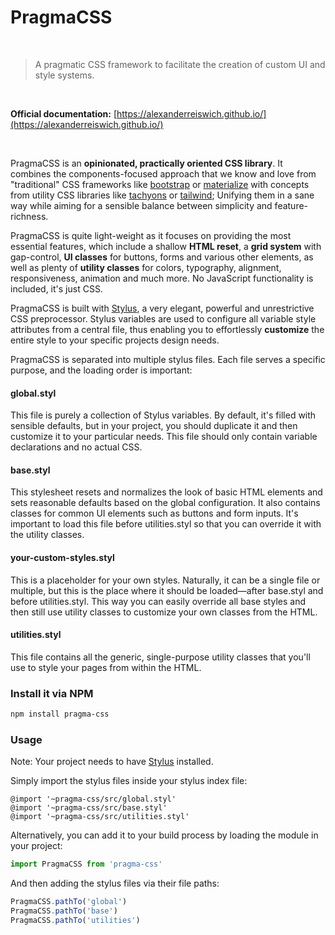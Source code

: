 # PragmaCSS

<br>

> A pragmatic CSS framework to facilitate the creation of custom UI and style systems.

<br>

**Official documentation:** [https://alexanderreiswich.github.io/](https://alexanderreiswich.github.io/)

<br>

PragmaCSS is an **opinionated, practically oriented CSS library**. It combines the components-focused approach that we
know and love from "traditional" CSS frameworks like [bootstrap](https://getbootstrap.com/) or
[materialize](https://materializecss.com) with concepts from utility CSS libraries like [tachyons](https://tachyons.io/)
or [tailwind](https://tailwindcss.com/); Unifying them in a sane way while aiming for a sensible balance between
simplicity and feature-richness.

PragmaCSS is quite light-weight as it focuses on providing the most essential features, which include a
shallow **HTML reset**, a **grid system** with gap-control, **UI classes** for buttons, forms and
various other elements, as well as plenty of **utility classes** for colors, typography, alignment,
responsiveness, animation and much more. No JavaScript functionality is included, it's just CSS.

PragmaCSS is built with [Stylus](http://stylus-lang.com), a very elegant, powerful and unrestrictive CSS
preprocessor. Stylus variables are used to configure all variable style attributes from a central file,
thus enabling you to effortlessly **customize** the entire style to your specific projects design needs.

PragmaCSS is separated into multiple stylus files. Each file serves a specific purpose, and the loading order
is important:

#### global.styl
This file is purely a collection of Stylus variables. By default, it's filled with sensible defaults,
but in your project, you should duplicate it and then customize it to your particular needs.
This file should only contain variable declarations and no actual CSS.

#### base.styl
This stylesheet resets and normalizes the look of basic HTML elements and sets reasonable defaults based on
the global configuration. It also contains classes for common UI elements such as buttons and form inputs.
It's important to load this file before utilities.styl so that you can override it with the utility classes.

#### your-custom-styles.styl
This is a placeholder for your own styles. Naturally, it can be a single file or multiple, but this is
the place where it should be loaded&mdash;after base.styl and before utilities.styl. This way you can easily
override all base styles and then still use utility classes to customize your own classes from the HTML.

#### utilities.styl
This file contains all the generic, single-purpose utility classes that you'll use to style your pages
from within the HTML.

### Install it via NPM

```bash
npm install pragma-css
```

### Usage

Note: Your project needs to have [Stylus](http://stylus-lang.com) installed.

Simply import the stylus files inside your stylus index file:

```stylus
@import '~pragma-css/src/global.styl'
@import '~pragma-css/src/base.styl'
@import '~pragma-css/src/utilities.styl'
```

Alternatively, you can add it to your build process by loading the module in your project:

```javascript
import PragmaCSS from 'pragma-css'
```

And then adding the stylus files via their file paths:

```javascript
PragmaCSS.pathTo('global')
PragmaCSS.pathTo('base')
PragmaCSS.pathTo('utilities')
```
